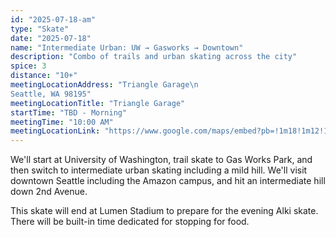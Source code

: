 ```yaml
---
id: "2025-07-18-am"
type: "Skate"
date: "2025-07-18"
name: "Intermediate Urban: UW → Gasworks → Downtown"
description: "Combo of trails and urban skating across the city"
spice: 3
distance: "10+"
meetingLocationAddress: "Triangle Garage\n
Seattle, WA 98195"
meetingLocationTitle: "Triangle Garage"
startTime: "TBD - Morning"
meetingTime: "10:00 AM"
meetingLocationLink: "https://www.google.com/maps/embed?pb=!1m18!1m12!1m3!1d9709.467055849913!2d-122.32088977039456!3d47.65221575329358!2m3!1f0!2f0!3f0!3m2!1i1024!2i768!4f13.1!3m3!1m2!1s0x549014ec836e16b9%3A0x4a82ded5d3d30152!2sTriangle%20Garage%2C%20Seattle%2C%20WA%2098195!5e0!3m2!1sen!2sus!4v1720458396259!5m2!1sen!2sus"
---
```


We'll start at University of Washington, trail skate to Gas Works Park, and then switch
to intermediate urban skating including a mild hill. We'll visit downtown Seattle including the Amazon
campus, and hit an intermediate hill down 2nd Avenue.

This skate will end at Lumen Stadium to prepare for the evening Alki skate. There will be built-in 
time dedicated for stopping for food.